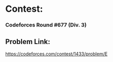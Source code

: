 # Contest:
### Codeforces Round #677 (Div. 3)
## Problem Link:
https://codeforces.com/contest/1433/problem/E